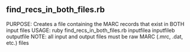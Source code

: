 ## find_recs_in_both_files.rb
PURPOSE: Creates a file containing the MARC records that exist in BOTH input files
USAGE:
 ruby find_recs_in_both_files.rb inputfilea inputfileb outputfile
NOTE: all input and output files must be raw MARC (.mrc, .dat, etc.) files


